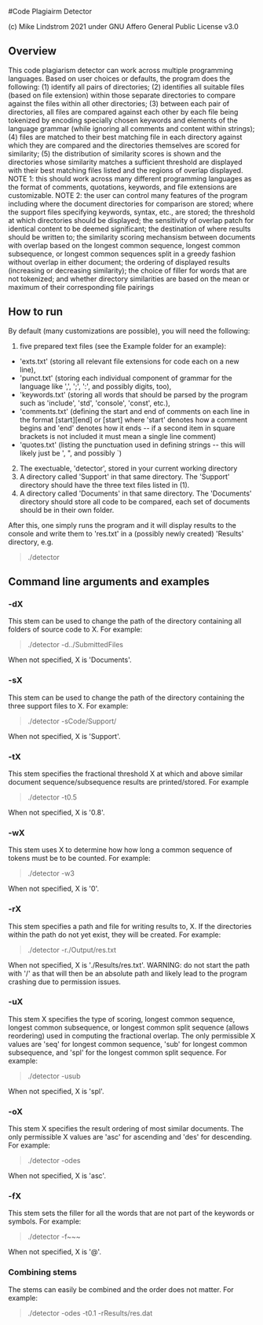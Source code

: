 #Code Plagiairm Detector 

(c) Mike Lindstrom 2021 under GNU Affero General Public License v3.0

## Overview

This code plagiarism detector can work across multiple programming languages. Based on user choices or defaults, the program does the following: 
(1) identify all pairs of directories; 
(2) identifies all suitable files (based on file extension) within those separate directories to compare against the files within all other directories; 
(3) between each pair of directories, all files are compared against each other by each file being tokenized by encoding specially chosen keywords and elements of the language grammar (while ignoring all comments and content within strings);
(4) files are matched to their best matching file in each directory against which they are compared and the directories themselves are scored for similarity;
(5) the distribution of similarity scores is shown and the directories whose similarity matches a sufficient threshold are displayed with their best matching files listed and the regions of overlap displayed.
NOTE 1: this should work across many different programming languages as the format of comments, quotations, keywords, and file extensions are customizable.
NOTE 2: the user can control many features of the program including where the document directories for comparison are stored; where the support files specifying keywords, syntax, etc., are stored; the threshold at which directories should be displayed; the sensitivity of overlap patch for identical content to be deemed significant; the destination of where results should be written to; the similarity scoring mechansism between documents with overlap based on the longest common sequence, longest common subsequence, or longest common sequences split in a greedy fashion without overlap in either document; the ordering of displayed results (increasing or decreasing similarity); the choice of filler for words that are not tokenized; and whether directory similarities are based on the mean or maximum of their corresponding file pairings

## How to run

By default (many customizations are possible), you will need the following:

1. five prepared text files (see the Example folder for an example):
- 'exts.txt' (storing all relevant file extensions for code each on a new line), 
- 'punct.txt' (storing each individual component of grammar for the language like ',', ';', ':', and possibly digits, too), 
- 'keywords.txt' (storing all words that should be parsed by the program such as 'include', 'std', 'console', 'const', etc.),
- 'comments.txt' (defining the start and end of comments on each line in the format [start][end] or [start] where 'start' denotes how a comment begins and 'end' denotes how it ends -- if a second item in square brackets is not included it must mean a single line comment)
- 'quotes.txt' (listing the punctuation used in defining strings -- this will likely just be ', ", and possibly `)
2. The exectuable, 'detector', stored in your current working directory
3. A directory called 'Support' in that same directory. The 'Support' directory should have the three text files listed in (1). 
4. A directory called 'Documents' in that same directory. The 'Documents' directory should store all code to be compared, each set of documents should be in their own folder.

After this, one simply runs the program and it will display results to the console and write them to 'res.txt' in a (possibly newly created) 'Results' directory, e.g.

> ./detector

## Command line arguments and examples 

### -dX 

This stem can be used to change the path of the directory containing all folders of source code to X. For example:

> ./detector -d../SubmittedFiles

When not specified, X is 'Documents'.

### -sX 

This stem can be used to change the path of the directory containing the three support files to X. For example:

> ./detector -sCode/Support/

When not specified, X is 'Support'.

### -tX

This stem specifies the fractional threshold X at which and above similar document sequence/subsequence results are printed/stored. For example 

> ./detector -t0.5

When not specified, X is '0.8'.

### -wX 

This stem uses X to determine how how long a common sequence of tokens must be to be counted. For example:

> ./detector -w3

When not specified, X is '0'.

### -rX 

This stem specifies a path and file for writing results to, X. If the directories within the path do not yet exist, they will be created. For example:

> ./detector -r./Output/res.txt 

When not specified, X is './Results/res.txt'. WARNING: do not start the path with '/' as that will then be an absolute path and likely lead to the program crashing due to permission issues.
 
### -uX 

This stem X specifies the type of scoring, longest common sequence, longest common subsequence, or longest common split sequence (allows reordering) used in computing the fractional overlap. The only permissible X values are 'seq' for longest common sequence, 'sub' for longest common subsequence, and 'spl' for the longest common split sequence. For example:

> ./detector -usub

When not specified, X is 'spl'.

### -oX

This stem X specifies the result ordering of most similar documents. The only permissible X values are 'asc' for ascending and 'des' for descending. For example:

> ./detector -odes

When not specified, X is 'asc'.

### -fX

This stem sets the filler for all the words that are not part of the keywords or symbols. For example:

> ./detector -f~~~

When not specified, X is '@'.

### Combining stems 

The stems can easily be combined and the order does not matter. For example:

> ./detector -odes -t0.1 -rResults/res.dat
